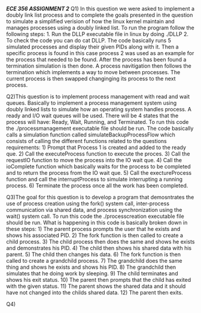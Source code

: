 *****ECE 356 ASSIGNMENT 2*****
Q1) In this question we were asked to implement a doubly link list process and to complete the goals presented in the question to simulate a simplified verision of how the 
    linux kernel maintain and manages processes using a doubly linked list. 
    To run the program follow the following steps:
      1. Run the DLLP executable file in linux by doing ./DLLP
      2. To check the code you can do cat DLLP.
    The code basically runs 5 simulated processes and display their given PIDs along with it.
    Then a specific process is found in this case process 2 was used as an example for the process that needed to be found. 
    After the process has been found a termination simulation is then done.
    A process navitigation then follows the termination which implements a way to move between processes.
    The current process is then swapped changinging its process to the next process.
    
Q2)This question is to implement process management with read and wait queues. Basically to implement a process management system using doubly linked lists to simulate how an operating
    system handles process. A ready and I/O wait queues will be used. There will be 4 states that the process will have: Ready, Wait, Running, and Terminated. 
    To run this code the ./processmanagement executable file should be run.
    The code basically calls a simulation function called simulateBackupProcessFlow which consists of calling the different functions related to the questions requirements:
      1) Prompt that Process 1 is created and added to the ready que.
      2) Call the executeProcess function to execute the proces.
      3) Call the requestIO function to move the process into the IO wait que.
      4) Call the ioComplete function which basically waits for the process to be completed and to return the process from the IO wait que.
      5) Call the exectureProcess function and call the interruptProcess to simulate interrupting a running process.
      6) Terminate the process once all the work has been completed.
      
Q3)The goal for this question is to develop a program that demosntrates the use of process creation using the fork() system call, inter-process communication via shared data, and process synchronization
    using the wait() system call.
    To run this code the ./processcreation executable file should be run.
    What is happening in this code is basically broken down in these steps:
    1) The parent process prompts the user that he exists and shows his associated PID.
    2) The fork function is then called to create a child process.
    3) The child process then does the same and shows he exists and demonstrates his PID.
    4) The child then shows his shared data with his parent.
    5) The child then changes his data.
    6) The fork function is then called to create a grandchild process.
    7) The grandchild does the same thing and shows he exists and shows his PID.
    8) The grandchild then simulates that he doing work by sleeping.
    9) The child terminates and shows his exit status.
    10) The parent then prompts that the child has exited with the given status.
    11) The parent shows the shared data and it should have not changed into the childs shared data.
    12) The parent then exits. 

Q4)

    
